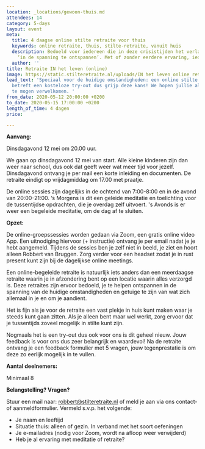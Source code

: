 ```yaml
---
location: _locations/gewoon-thuis.md
attendees: 14
category: 5-days
layout: event
meta:
  title: 4 daagse online stilte retraite voor thuis
  keywords: online retraite, thuis, stilte-retraite, vanuit huis
  description: Bedoeld voor iedereen die in deze crisistijden het verlangen voelt
    ‘in de spanning te ontspannen’. Met of zonder eerdere ervaring, iedereen is welkom!
  author: ''
title: Retraite IN het leven (online)
image: https://static.stilteretraite.nl/uploads/IN het leven online retraite.jpg
lead_text: 'Speciaal voor de huidige omstandigheden: een online stilte retraite! Het
  betreft een kosteloze try-out dus grijp deze kans! We hopen jullie allemaal online
  te mogen verwelkomen. '
from_date: 2020-05-12 20:00:00 +0200
to_date: 2020-05-15 17:00:00 +0200
length_of_time: 4 dagen
price: 

---
```

**Aanvang:**

Dinsdagavond 12 mei om 20.00 uur.

We gaan op dinsdagavond 12 mei van start. Alle kleine kinderen zijn dan weer naar school, dus ook dat geeft weer wat meer tijd voor jezelf. Dinsdagavond ontvang je per mail een korte inleiding en documenten. De retraite eindigt op vrijdagmiddag om 17.00 met praatje.  
   
De online sessies zijn dagelijks in de ochtend van 7:00-8:00 en in de avond van 20:00-21:00. ‘s Morgens is dit een geleide meditatie en toelichting voor de tussentijdse opdrachten, die je overdag zelf uitvoert. 's Avonds is er weer een begeleide meditatie, om de dag af te sluiten.  
   
**Opzet:**

De online-groepssessies worden gedaan via Zoom, een gratis online video App. Een uitnodiging hiervoor (+ instructie) ontvang je per email nadat je je hebt aangemeld. Tijdens de sessies ben je zelf niet in beeld, je ziet en hoort alleen Robbert van Bruggen. Zorg verder voor een headset zodat je in rust present kunt zijn bij de dagelijkse online meetings.

Een online-begeleide retraite is natuurlijk iets anders dan een meerdaagse retraite waarin je in afzondering bent op een locatie waarin alles verzorgd is. Deze retraites zijn ervoor bedoeld, je te helpen ontspannen in de spanning van de huidige omstandigheden en getuige te zijn van wat zich allemaal in je en om je aandient.

Het is fijn als je voor de retraite een vast plekje in huis kunt maken waar je steeds kunt gaan zitten. Als je alleen bent maar wel werkt, zorg ervoor dat je tussentijds zoveel mogelijk in stilte kunt zijn.  
  
Nogmaals het is een try-out dus ook voor ons is dit geheel nieuw. Jouw feedback is voor ons dus zeer belangrijk en waardevol! Na de retraite ontvang je een feedback formulier met 5 vragen, jouw tegenprestatie is om deze zo eerlijk mogelijk in te vullen.  
   
**Aantal deelnemers:**

Minimaal 8

**Belangstelling? Vragen?** 

Stuur een mail naar: [robbert@stilteretraite.nl](mailto:robbert@stilteretraite.nl) of meld je aan via ons contact- of aanmeldformulier. Vermeld s.v.p. het volgende:

 * Je naam en leeftijd  
 * Situatie thuis: alleen of gezin. In verband met het soort oefeningen  
 * Je e-mailadres (nodig voor Zoom, wordt na afloop weer verwijderd)  
 * Heb je al ervaring met meditatie of retraite?
